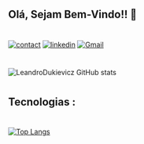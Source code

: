 ## Olá, Sejam Bem-Vindo!!  🖖
#
#
[![contact](https://img.shields.io/badge/WhatsApp-25D366?style=for-the-badge&logo=whatsapp&logoColor=white)](encurtador.com.br/uvCMP)
[![linkedin](https://img.shields.io/badge/LinkedIn-0077B5?style=for-the-badge&logo=linkedin&logoColor=white)](https://www.linkedin.com/in/leandro-dukievicz-02b993218/)  [![Gmail](https://img.shields.io/badge/Gmail-D14836?style=for-the-badge&logo=gmail&logoColor=white)](mailto:leandrodukievicz1718@gmail.com)

#
#
![LeandroDukievicz GitHub stats](https://github-readme-stats.vercel.app/api?username=LeandroDukievicz&show_icons=true&theme=merko)
#
##  Tecnologias :


#
[![Top Langs](https://github-readme-stats.vercel.app/api/top-langs/?username=LeandroDukievicz&layout=compact)](https://github.com/anuraghazra/github-readme-stats)
#
#
